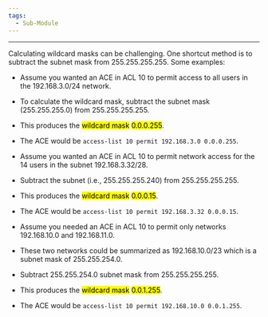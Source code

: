 ```yaml
---
tags:
  - Sub-Module
---
```

---
Calculating wildcard masks can be challenging. 
One shortcut method is to subtract the subnet mask from 255.255.255.255. Some examples:

- Assume you wanted an ACE in ACL 10 to permit access to all users in the 192.168.3.0/24 network. 
- To calculate the wildcard mask, subtract the subnet mask (255.255.255.0) from 255.255.255.255. 
- This produces the <mark class="hltr-orange">wildcard mask</mark> <mark class="hltr-cyan">0.0.0.255</mark>. 
- The ACE would be `access-list 10 permit 192.168.3.0 0.0.0.255`.

- Assume you wanted an ACE in ACL 10 to permit network access for the 14 users in the subnet 192.168.3.32/28. 
- Subtract the subnet (i.e., 255.255.255.240) from 255.255.255.255. 
- This produces the <mark class="hltr-orange">wildcard mask</mark> <mark class="hltr-cyan">0.0.0.15</mark>. 
- The ACE would be `access-list 10 permit 192.168.3.32 0.0.0.15`.

- Assume you needed an ACE in ACL 10 to permit only networks 192.168.10.0 and 192.168.11.0. 
- These two networks could be summarized as 192.168.10.0/23 which is a subnet mask of 255.255.254.0. 
- Subtract 255.255.254.0 subnet mask from 255.255.255.255. 
- This produces the <mark class="hltr-orange">wildcard mask</mark> <mark class="hltr-cyan">0.0.1.255</mark>. 
- The ACE would be `access-list 10 permit 192.168.10.0 0.0.1.255`.